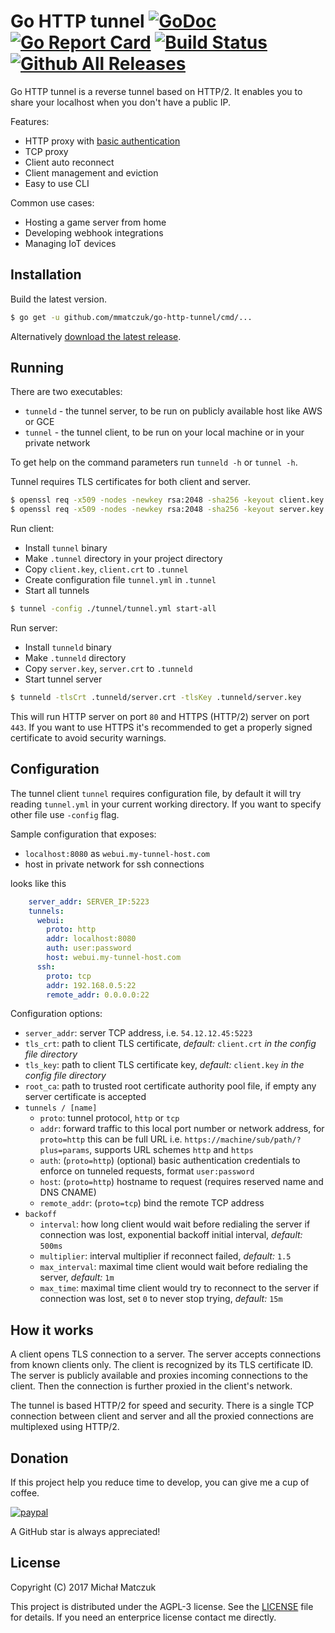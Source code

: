 # Go HTTP tunnel [![GoDoc](http://img.shields.io/badge/go-documentation-blue.svg)](http://godoc.org/github.com/mmatczuk/go-http-tunnel) [![Go Report Card](https://goreportcard.com/badge/github.com/mmatczuk/go-http-tunnel)](https://goreportcard.com/report/github.com/mmatczuk/go-http-tunnel) [![Build Status](http://img.shields.io/travis/mmatczuk/go-http-tunnel.svg?branch=master)](https://travis-ci.org/mmatczuk/go-http-tunnel) [![Github All Releases](https://img.shields.io/github/downloads/mmatczuk/go-http-tunnel/total.svg)](https://github.com/mmatczuk/go-http-tunnel/releases)

Go HTTP tunnel is a reverse tunnel based on HTTP/2. It enables you to share your localhost when you don't have a public IP.

Features:

* HTTP proxy with [basic authentication](https://en.wikipedia.org/wiki/Basic_access_authentication)
* TCP proxy
* Client auto reconnect
* Client management and eviction
* Easy to use CLI

Common use cases:

* Hosting a game server from home
* Developing webhook integrations
* Managing IoT devices

## Installation

Build the latest version.

```bash
$ go get -u github.com/mmatczuk/go-http-tunnel/cmd/...
```

Alternatively [download the latest release](https://github.com/mmatczuk/go-http-tunnel/releases/latest).

## Running

There are two executables:

* `tunneld` - the tunnel server, to be run on publicly available host like AWS or GCE
* `tunnel` - the tunnel client, to be run on your local machine or in your private network

To get help on the command parameters run `tunneld -h` or `tunnel -h`.

Tunnel requires TLS certificates for both client and server.

```bash
$ openssl req -x509 -nodes -newkey rsa:2048 -sha256 -keyout client.key -out client.crt
$ openssl req -x509 -nodes -newkey rsa:2048 -sha256 -keyout server.key -out server.crt
```

Run client:

* Install `tunnel` binary
* Make `.tunnel` directory in your project directory
* Copy `client.key`, `client.crt` to `.tunnel`
* Create configuration file `tunnel.yml` in `.tunnel`
* Start all tunnels

```bash
$ tunnel -config ./tunnel/tunnel.yml start-all
```

Run server:

* Install `tunneld` binary
* Make `.tunneld` directory
* Copy `server.key`, `server.crt` to `.tunneld`
* Start tunnel server

```bash
$ tunneld -tlsCrt .tunneld/server.crt -tlsKey .tunneld/server.key
```

This will run HTTP server on port `80` and HTTPS (HTTP/2) server on port `443`. If you want to use HTTPS it's recommended to get a properly signed certificate to avoid security warnings.

## Configuration

The tunnel client `tunnel` requires configuration file, by default it will try reading `tunnel.yml` in your current working directory. If you want to specify other file use `-config` flag.

Sample configuration that exposes:

* `localhost:8080` as `webui.my-tunnel-host.com`
* host in private network for ssh connections

looks like this

```yaml
    server_addr: SERVER_IP:5223
    tunnels:
      webui:
        proto: http
        addr: localhost:8080
        auth: user:password
        host: webui.my-tunnel-host.com
      ssh:
        proto: tcp
        addr: 192.168.0.5:22
        remote_addr: 0.0.0.0:22
```

Configuration options:

* `server_addr`: server TCP address, i.e. `54.12.12.45:5223`
* `tls_crt`: path to client TLS certificate, *default:* `client.crt` *in the config file directory*
* `tls_key`: path to client TLS certificate key, *default:* `client.key` *in the config file directory*
* `root_ca`: path to trusted root certificate authority pool file, if empty any server certificate is accepted
*  `tunnels / [name]`
    * `proto`: tunnel protocol, `http` or `tcp`
    * `addr`: forward traffic to this local port number or network address, for `proto=http` this can be full URL i.e. `https://machine/sub/path/?plus=params`, supports URL schemes `http` and `https`
    * `auth`: (`proto=http`) (optional) basic authentication credentials to enforce on tunneled requests, format `user:password`
    * `host`: (`proto=http`) hostname to request (requires reserved name and DNS CNAME)
    * `remote_addr`: (`proto=tcp`) bind the remote TCP address
* `backoff`
    * `interval`: how long client would wait before redialing the server if connection was lost, exponential backoff initial interval, *default:* `500ms`
    * `multiplier`: interval multiplier if reconnect failed, *default:* `1.5`
    * `max_interval`: maximal time client would wait before redialing the server, *default:* `1m`
    * `max_time`: maximal time client would try to reconnect to the server if connection was lost, set `0` to never stop trying, *default:* `15m`

## How it works

A client opens TLS connection to a server. The server accepts connections from known clients only. The client is recognized by its TLS certificate ID. The server is publicly available and proxies incoming connections to the client. Then the connection is further proxied in the client's network.

The tunnel is based HTTP/2 for speed and security. There is a single TCP connection between client and server and all the proxied connections are multiplexed using HTTP/2.

## Donation

If this project help you reduce time to develop, you can give me a cup of coffee.

[![paypal](https://www.paypalobjects.com/en_US/i/btn/btn_donateCC_LG.gif)](https://www.paypal.com/cgi-bin/webscr?cmd=_donations&business=RMM46NAEY7YZ6&lc=US&item_name=go%2dhttp%2dtunnel&currency_code=USD&bn=PP%2dDonationsBF%3abtn_donateCC_LG%2egif%3aNonHosted)

A GitHub star is always appreciated!

## License

Copyright (C) 2017 Michał Matczuk

This project is distributed under the AGPL-3 license. See the [LICENSE](https://github.com/mmatczuk/go-http-tunnel/blob/master/LICENSE) file for details. If you need an enterprice license contact me directly.
